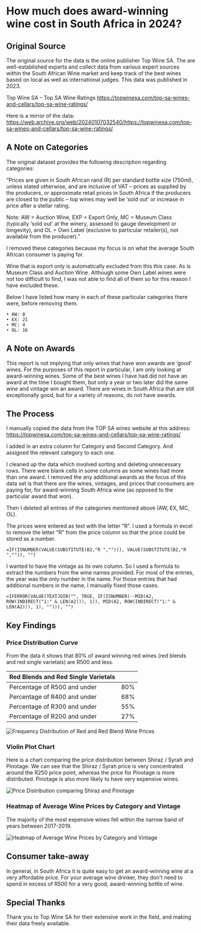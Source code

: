 # How much does award-winning wine cost in South Africa in 2024?

## Original Source 
The original source for the data is the online publisher Top Wine SA. The are well-established experts and collect data from various expert sources within the South African Wine market and keep track of the best wines based on local as well as international judges.
This data was published in 2023.

Top Wine SA – Top SA Wine Ratings
https://topwinesa.com/top-sa-wines-and-cellars/top-sa-wine-ratings/

Here is a mirror of the data:
https://web.archive.org/web/20240107032540/https://topwinesa.com/top-sa-wines-and-cellars/top-sa-wine-ratings/

## A Note on Categories
The original dataset provides the following description regarding categories:

“Prices are given in South African rand (R) per standard bottle size (750ml), unless stated otherwise, and are inclusive of VAT – prices as supplied by the producers, or approximate retail prices in South Africa if the producers are closed to the public – top wines may well be ‘sold out’ or increase in price after a stellar rating.

Note: AW = Auction Wine, EXP = Export Only, MC = Museum Class (typically ‘sold out’ at the winery, assessed to gauge development or longevity), and OL = Own Label (exclusive to particular retailer(s), not available from the producer).”

I removed these categories because my focus is on what the average South African consumer is paying for. 

Wine that is export only is automatically excluded from this this case. As is Museum Class and Auction Wine. Although some Own Label wines were not too difficult to find, I was not able to find all of them so for this reason I have excluded these.

Below I have listed how many in each of these particular categories there were, before removing them.

    • AW: 8
    • EX: 21
    • MC: 4
    • OL: 16

## A Note on Awards
This report is not implying that only wines that have won awards are ‘good’ wines. For the purposes of this report in particular, I am only looking at award-winning wines. 
Some of the best wines I have had did not have an award at the time I bought them, but only a year or two later did the same wine and vintage win an award.
There are wines in South Africa that are still exceptionally good, but for a variety of reasons, do not have awards.

## The Process 
I manually copied the data from the TOP SA wines website at this address:
https://topwinesa.com/top-sa-wines-and-cellars/top-sa-wine-ratings/

I added in an extra column for Category and Second Category. And assigned the relevant category to each one.

I cleaned up the data which involved sorting and deleting unnecessary rows. There were blank cells in some columns as some wines had more than one award. I removed the any additional awards as the focus of this data set is that there are the wines, vintages, and prices that consumers are paying for, for award-winning South Africa wine (as opposed to the particular award that won). 

Then I deleted all entries of the categories mentioned above (AW, EX, MC, OL).

The prices were entered as text with the letter “R”. I used a formula in excel to remove the letter “R” from the price column so that the price could be stored as a number.

`=IF(ISNUMBER(VALUE(SUBSTITUTE(B2,"R ",""))), VALUE(SUBSTITUTE(B2,"R ","")), "")`

I wanted to have the vintage as its own column. So I used a formula to extract the numbers from the wine names provided. For most of the entries, the year was the only number in the name. For those entries that had additional numbers in the name, I manually fixed those cases.

`=IFERROR(VALUE(TEXTJOIN("", TRUE, IF(ISNUMBER(--MID(A2, ROW(INDIRECT("1:" & LEN(A2))), 1)), MID(A2, ROW(INDIRECT("1:" & LEN(A2))), 1), ""))), "")`


## Key Findings

### Price Distribution Curve
From the data it shows that 80% of award winning red wines (red blends and red single varietals) are R500 and less.

|  			Red Blends and Red Single Varietals		 |  		 		 |
|--------------------------------|-------|
|  			Percentage 			of R500 and under 		 |  			80% 		 |
|  			Percentage 			of R400 and under 		 |  			68% 		 |
|  			Percentage 			of R300 and under 		 |  			55% 		 |
|  			Percentage 			of R200 and under 		 |  			27% 		 |

![Frequency Distribution of Red and Red Blend Wine Prices](https://github.com/rubileandro/Data-Projects/assets/93342175/b0f2272a-ae46-4573-9d96-8428a4b37507)

### Violin Plot Chart 
Here is a chart comparing the price distribution between Shiraz / Syrah and Pinotage. We can see that the Shiraz / Syrah price is very concentrated around the R250 price point, whereas the price for Pinotage is more distributed. Pinotage is also more likely to have very expensive wines.

![Price Distribution comparing Shiraz and Pinotage](https://github.com/rubileandro/Data-Projects/assets/93342175/d5077288-0059-458c-8c69-9d2d4d77ab72)

### Heatmap of Average Wine Prices by Category and Vintage
The majority of the most expensive wines fell within the narrow band of years between 2017-2019. 

![Heatmap of Average Wine Prices by Category and Vintage](https://github.com/rubileandro/Data-Projects/assets/93342175/c7fe3901-0790-4e88-8864-b234cbfabcfe)

## Consumer take-away
In general, in South Africa it is quite easy to get an award-winning wine at a very affordable price. 
For your average wine drinker, they don’t need to spend in excess of R500 for a very good, award-winning bottle of wine.

## Special Thanks
Thank you to Top Wine SA for their extensive work in the field, and making their data freely available.
